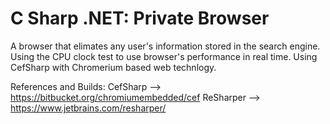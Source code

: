 # C Sharp .NET: Private Browser


A browser that elimates any user's information stored in the search engine. Using the CPU clock test to use browser's performance in real time. Using CefSharp with Chromerium based web technlogy.







References and Builds:
CefSharp --> https://bitbucket.org/chromiumembedded/cef
ReSharper --> https://www.jetbrains.com/resharper/

